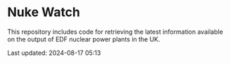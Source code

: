 # Nuke Watch

This repository includes code for retrieving the latest information available on the output of EDF nuclear power plants in the UK.

Last updated: 2024-08-17 05:13